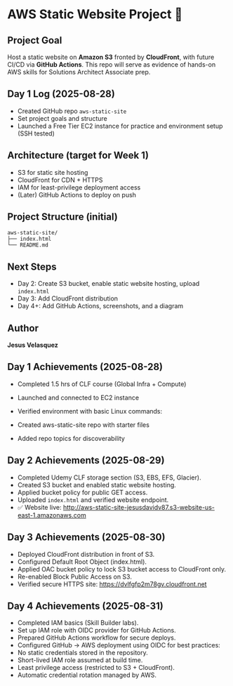 # AWS Static Website Project 🚀

## Project Goal
Host a static website on **Amazon S3** fronted by **CloudFront**, with future CI/CD via **GitHub Actions**. 
This repo will serve as evidence of hands-on AWS skills for Solutions Architect Associate prep.

## Day 1 Log (2025-08-28)
- Created GitHub repo `aws-static-site`
- Set project goals and structure
- Launched a Free Tier EC2 instance for practice and environment setup (SSH tested)

## Architecture (target for Week 1)
- S3 for static site hosting
- CloudFront for CDN + HTTPS
- IAM for least-privilege deployment access
- (Later) GitHub Actions to deploy on push

## Project Structure (initial)
```
aws-static-site/
├── index.html
└── README.md
```

## Next Steps
- Day 2: Create S3 bucket, enable static website hosting, upload `index.html`
- Day 3: Add CloudFront distribution
- Day 4+: Add GitHub Actions, screenshots, and a diagram

## Author
**Jesus Velasquez**

## Day 1 Achievements (2025-08-28)
- Completed 1.5 hrs of CLF course (Global Infra + Compute)
- Launched and connected to EC2 instance
- Verified environment with basic Linux commands:

- Created aws-static-site repo with starter files
- Added repo topics for discoverability
  
## Day 2 Achievements (2025-08-29)
- Completed Udemy CLF storage section (S3, EBS, EFS, Glacier).
- Created S3 bucket and enabled static website hosting.
- Applied bucket policy for public GET access.
- Uploaded `index.html` and verified website endpoint.
- ✅ Website live: http://aws-static-site-jesusdavidv87.s3-website-us-east-1.amazonaws.com

## Day 3 Achievements (2025-08-30)
- Deployed CloudFront distribution in front of S3.
- Configured Default Root Object (index.html).
- Applied OAC bucket policy to lock S3 bucket access to CloudFront only.
- Re-enabled Block Public Access on S3.
- Verified secure HTTPS site: https://dvlfgfp2m78gv.cloudfront.net

## Day 4 Achievements (2025-08-31)
- Completed IAM basics (Skill Builder labs).
- Set up IAM role with OIDC provider for GitHub Actions.
- Prepared GitHub Actions workflow for secure deploys.
- Configured GitHub → AWS deployment using OIDC for best practices:
- No static credentials stored in the repository.
- Short-lived IAM role assumed at build time.
- Least privilege access (restricted to S3 + CloudFront).
-  Automatic credential rotation managed by AWS.


